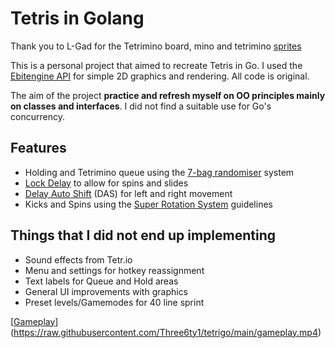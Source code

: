 # Tetris in Golang

Thank you to L-Gad for the Tetrimino board, mino and tetrimino [sprites](https://l-gad.itch.io/tetriminos-asset-pack)

This is a personal project that aimed to recreate Tetris in Go. I used the [Ebitengine API](https://ebitengine.org/) for simple 2D graphics and rendering. All code is original.

The aim of the project **practice and refresh myself on OO principles mainly on classes and interfaces**. I did not find a suitable use for Go's concurrency.

## Features
- Holding and Tetrimino queue using the [7-bag randomiser](https://harddrop.com/wiki/Random_Generator) system
- [Lock Delay](https://harddrop.com/wiki/Lock_delay) to allow for spins and slides
- [Delay Auto Shift](https://tetris.fandom.com/wiki/DAS) (DAS) for left and right movement
- Kicks and Spins using the [Super Rotation System](https://harddrop.com/wiki/SRS) guidelines

## Things that I did not end up implementing
- Sound effects from Tetr.io
- Menu and settings for hotkey reassignment
- Text labels for Queue and Hold areas
- General UI improvements with graphics
- Preset levels/Gamemodes for 40 line sprint

[[Gameplay](https://raw.githubusercontent.com/Three6ty1/tetrigo/main/thumbnail.jpg)](https://raw.githubusercontent.com/Three6ty1/tetrigo/main/gameplay.mp4)